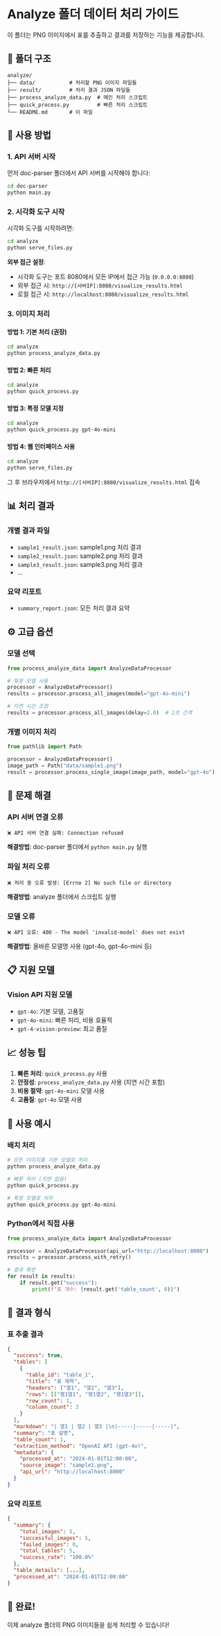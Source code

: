 # Analyze 폴더 데이터 처리 가이드

이 폴더는 PNG 이미지에서 표를 추출하고 결과를 저장하는 기능을 제공합니다.

## 📁 폴더 구조

```
analyze/
├── data/           # 처리할 PNG 이미지 파일들
├── result/         # 처리 결과 JSON 파일들
├── process_analyze_data.py  # 메인 처리 스크립트
├── quick_process.py         # 빠른 처리 스크립트
└── README.md       # 이 파일
```

## 🚀 사용 방법

### 1. API 서버 시작

먼저 doc-parser 폴더에서 API 서버를 시작해야 합니다:

```bash
cd doc-parser
python main.py
```

### 2. 시각화 도구 시작

시각화 도구를 시작하려면:

```bash
cd analyze
python serve_files.py
```

**외부 접근 설정**:
- 시각화 도구는 포트 8080에서 모든 IP에서 접근 가능 (`0.0.0.0:8080`)
- 외부 접근 시: `http://[서버IP]:8080/visualize_results.html`
- 로컬 접근 시: `http://localhost:8080/visualize_results.html`

### 3. 이미지 처리

#### 방법 1: 기본 처리 (권장)
```bash
cd analyze
python process_analyze_data.py
```

#### 방법 2: 빠른 처리
```bash
cd analyze
python quick_process.py
```

#### 방법 3: 특정 모델 지정
```bash
cd analyze
python quick_process.py gpt-4o-mini
```

#### 방법 4: 웹 인터페이스 사용
```bash
cd analyze
python serve_files.py
```
그 후 브라우저에서 `http://[서버IP]:8080/visualize_results.html` 접속

## 📊 처리 결과

### 개별 결과 파일
- `sample1_result.json`: sample1.png 처리 결과
- `sample2_result.json`: sample2.png 처리 결과
- `sample3_result.json`: sample3.png 처리 결과
- ...

### 요약 리포트
- `summary_report.json`: 모든 처리 결과 요약

## ⚙️ 고급 옵션

### 모델 선택
```python
from process_analyze_data import AnalyzeDataProcessor

# 특정 모델 사용
processor = AnalyzeDataProcessor()
results = processor.process_all_images(model="gpt-4o-mini")

# 지연 시간 조정
results = processor.process_all_images(delay=2.0)  # 2초 간격
```

### 개별 이미지 처리
```python
from pathlib import Path

processor = AnalyzeDataProcessor()
image_path = Path("data/sample1.png")
result = processor.process_single_image(image_path, model="gpt-4o")
```

## 🔧 문제 해결

### API 서버 연결 오류
```
❌ API 서버 연결 실패: Connection refused
```
**해결방법**: doc-parser 폴더에서 `python main.py` 실행

### 파일 처리 오류
```
❌ 처리 중 오류 발생: [Errno 2] No such file or directory
```
**해결방법**: analyze 폴더에서 스크립트 실행

### 모델 오류
```
❌ API 오류: 400 - The model 'invalid-model' does not exist
```
**해결방법**: 올바른 모델명 사용 (gpt-4o, gpt-4o-mini 등)

## 📋 지원 모델

### Vision API 지원 모델
- `gpt-4o`: 기본 모델, 고품질
- `gpt-4o-mini`: 빠른 처리, 비용 효율적
- `gpt-4-vision-preview`: 최고 품질

## 📈 성능 팁

1. **빠른 처리**: `quick_process.py` 사용
2. **안정성**: `process_analyze_data.py` 사용 (지연 시간 포함)
3. **비용 절약**: `gpt-4o-mini` 모델 사용
4. **고품질**: `gpt-4o` 모델 사용

## 🎯 사용 예시

### 배치 처리
```bash
# 모든 이미지를 기본 모델로 처리
python process_analyze_data.py

# 빠른 처리 (지연 없음)
python quick_process.py

# 특정 모델로 처리
python quick_process.py gpt-4o-mini
```

### Python에서 직접 사용
```python
from process_analyze_data import AnalyzeDataProcessor

processor = AnalyzeDataProcessor(api_url="http://localhost:8000")
results = processor.process_with_retry()

# 결과 확인
for result in results:
    if result.get("success"):
        print(f"표 개수: {result.get('table_count', 0)}")
```

## 📝 결과 형식

### 표 추출 결과
```json
{
  "success": true,
  "tables": [
    {
      "table_id": "table_1",
      "title": "표 제목",
      "headers": ["열1", "열2", "열3"],
      "rows": [["행1열1", "행1열2", "행1열3"]],
      "row_count": 1,
      "column_count": 3
    }
  ],
  "markdown": "| 열1 | 열2 | 열3 |\n|-----|-----|-----|",
  "summary": "표 설명",
  "table_count": 1,
  "extraction_method": "OpenAI API (gpt-4o)",
  "metadata": {
    "processed_at": "2024-01-01T12:00:00",
    "source_image": "sample1.png",
    "api_url": "http://localhost:8000"
  }
}
```

### 요약 리포트
```json
{
  "summary": {
    "total_images": 5,
    "successful_images": 5,
    "failed_images": 0,
    "total_tables": 5,
    "success_rate": "100.0%"
  },
  "table_details": [...],
  "processed_at": "2024-01-01T12:00:00"
}
```

## 🎉 완료!

이제 analyze 폴더의 PNG 이미지들을 쉽게 처리할 수 있습니다!
